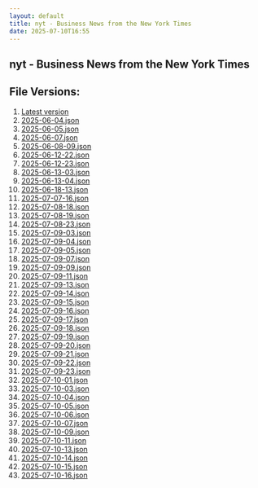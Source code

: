 ```yaml
---
layout: default
title: nyt - Business News from the New York Times
date: 2025-07-10T16:55
---
```


## nyt - Business News from the New York Times

<div id="data-chart"></div>
<div id="data-table"></div>
<script>
document.addEventListener('DOMContentLoaded', function(){
  document.getElementById('data-table').textContent = 'This source isn't supported for tables yet.';
});
</script>

## File Versions:
1. [Latest version](./latest.json)
2. [2025-06-04.json](./2025-06-04.json)
3. [2025-06-05.json](./2025-06-05.json)
4. [2025-06-07.json](./2025-06-07.json)
5. [2025-06-08-09.json](./2025-06-08-09.json)
6. [2025-06-12-22.json](./2025-06-12-22.json)
7. [2025-06-12-23.json](./2025-06-12-23.json)
8. [2025-06-13-03.json](./2025-06-13-03.json)
9. [2025-06-13-04.json](./2025-06-13-04.json)
10. [2025-06-18-13.json](./2025-06-18-13.json)
11. [2025-07-07-16.json](./2025-07-07-16.json)
12. [2025-07-08-18.json](./2025-07-08-18.json)
13. [2025-07-08-19.json](./2025-07-08-19.json)
14. [2025-07-08-23.json](./2025-07-08-23.json)
15. [2025-07-09-03.json](./2025-07-09-03.json)
16. [2025-07-09-04.json](./2025-07-09-04.json)
17. [2025-07-09-05.json](./2025-07-09-05.json)
18. [2025-07-09-07.json](./2025-07-09-07.json)
19. [2025-07-09-09.json](./2025-07-09-09.json)
20. [2025-07-09-11.json](./2025-07-09-11.json)
21. [2025-07-09-13.json](./2025-07-09-13.json)
22. [2025-07-09-14.json](./2025-07-09-14.json)
23. [2025-07-09-15.json](./2025-07-09-15.json)
24. [2025-07-09-16.json](./2025-07-09-16.json)
25. [2025-07-09-17.json](./2025-07-09-17.json)
26. [2025-07-09-18.json](./2025-07-09-18.json)
27. [2025-07-09-19.json](./2025-07-09-19.json)
28. [2025-07-09-20.json](./2025-07-09-20.json)
29. [2025-07-09-21.json](./2025-07-09-21.json)
30. [2025-07-09-22.json](./2025-07-09-22.json)
31. [2025-07-09-23.json](./2025-07-09-23.json)
32. [2025-07-10-01.json](./2025-07-10-01.json)
33. [2025-07-10-03.json](./2025-07-10-03.json)
34. [2025-07-10-04.json](./2025-07-10-04.json)
35. [2025-07-10-05.json](./2025-07-10-05.json)
36. [2025-07-10-06.json](./2025-07-10-06.json)
37. [2025-07-10-07.json](./2025-07-10-07.json)
38. [2025-07-10-09.json](./2025-07-10-09.json)
39. [2025-07-10-11.json](./2025-07-10-11.json)
40. [2025-07-10-13.json](./2025-07-10-13.json)
41. [2025-07-10-14.json](./2025-07-10-14.json)
42. [2025-07-10-15.json](./2025-07-10-15.json)
43. [2025-07-10-16.json](./2025-07-10-16.json)
